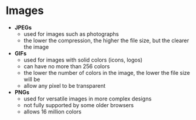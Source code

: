 # Images
- **JPEGs**
  - used for images such as photographs
  - the lower the compression, the higher the file size, but the clearer the image
- **GIFs**
  - used for images with solid colors (icons, logos)
  - can have no more than 256 colors
  - the lower the number of colors in the image, the lower the file size will be
  - allow any pixel to be transparent
- **PNGs**
  - used for versatile images in more complex designs
  - not fully supported by some older browsers
  - allows 16 million colors
